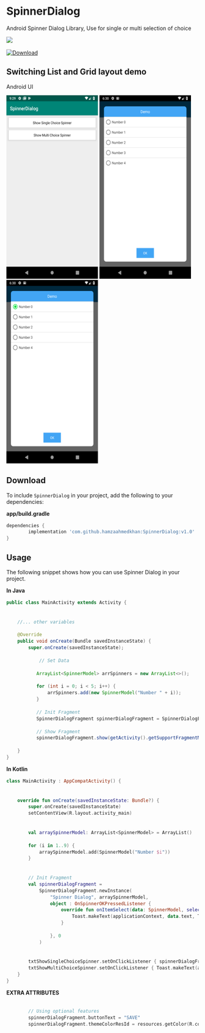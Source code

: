 # SpinnerDialog
Android Spinner Dialog Library, Use for single or multi selection of choice

[![](https://jitpack.io/v/hamzaahmedkhan/SpinnerDialog.svg)](https://jitpack.io/#hamzaahmedkhan/SpinnerDialog)

[ ![Download](https://api.bintray.com/packages/hamzaahmedkhan/SpinnerDialog/SpinnerDialog/images/download.svg?version=v1.0) ](https://bintray.com/hamzaahmedkhan/SpinnerDialog/SpinnerDialog/v1.0/link)



## Switching List and Grid layout demo

Android UI

<img src='demo/home.png' height=480 width=240 />


<img src='demo/list_0.png' height=480 width=240 />


<img src='demo/list_1.png' height=480 width=240 />


## Download

To include `SpinnerDialog` in your project, add the following to your dependencies:

**app/build.gradle**
```groovy
dependencies {
        implementation 'com.github.hamzaahmedkhan:SpinnerDialog:v1.0'
}
```

## Usage
The following snippet shows how you can use Spinner Dialog in your project.


**In Java**

```java
public class MainActivity extends Activity {
    
    
    //... other variables
    
    @Override
    public void onCreate(Bundle savedInstanceState) {
        super.onCreate(savedInstanceState);
        
            // Set Data
            
           ArrayList<SpinnerModel> arrSpinners = new ArrayList<>();
        
           for (int i = 0; i < 5; i++) {
               arrSpinners.add(new SpinnerModel("Number " + i));
           }
        
           // Init Fragment
           SpinnerDialogFragment spinnerDialogFragment = SpinnerDialogFragment.Companion.newInstance("Demo", arrSpinners, (data, selectedPosition) -> UIHelper.showToast(getContext(), data.getText()), 0);
           
           // Show Fragment
           spinnerDialogFragment.show(getActivity().getSupportFragmentManager(), "spinnerDialog");

    }
}
```



**In Kotlin**

```kotlin
class MainActivity : AppCompatActivity() {


    override fun onCreate(savedInstanceState: Bundle?) {
        super.onCreate(savedInstanceState)
        setContentView(R.layout.activity_main)


        val arraySpinnerModel: ArrayList<SpinnerModel> = ArrayList()

        for (i in 1..9) {
            arraySpinnerModel.add(SpinnerModel("Number $i"))
        }


        // Init Fragment
        val spinnerDialogFragment =
            SpinnerDialogFragment.newInstance(
                "Spinner Dialog", arraySpinnerModel,
                object : OnSpinnerOKPressedListener {
                    override fun onItemSelect(data: SpinnerModel, selectedPosition: Int) {
                        Toast.makeText(applicationContext, data.text, Toast.LENGTH_LONG).show()
                    }

                }, 0
            )


        txtShowSingleChoiceSpinner.setOnClickListener { spinnerDialogFragment.show(supportFragmentManager, "SpinnerDialogFragment") }
        txtShowMultiChoiceSpinner.setOnClickListener { Toast.makeText(applicationContext, "In Progress", Toast.LENGTH_LONG).show() }
    }
}
```



**EXTRA ATTRIBUTES**
```kotlin

        // Using optional features
        spinnerDialogFragment.buttonText = "SAVE"
        spinnerDialogFragment.themeColorResId = resources.getColor(R.color.material_pink500)

```
